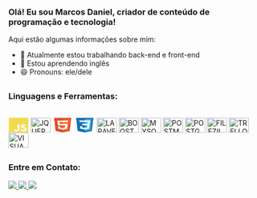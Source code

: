 ### Olá! Eu sou Marcos Daniel, criador de conteúdo de programação e tecnologia!

Aqui estão algumas informações sobre mim:

- 🔭 Atualmente estou trabalhando back-end e front-end
- 🌱 Estou aprendendo inglês
- 😄 Pronouns: ele/dele

<!-- <div>
  <a href="https://github.com/MarcosDanielVieira">
  <img height="180em" src="https://github-readme-stats.vercel.app/api?username=MarcosDanielVieira&show_icons=true&theme=dracula&include_all_commits=true&count_private=true"/>
  <img height="180em" src="https://github-readme-stats.vercel.app/api/top-langs/?username=MarcosDanielVieira&layout=compact&langs_count=16&theme=dracula"/>
</div> -->

## 

### Linguagens e Ferramentas:

<div style="display: inline_block"><br>
  <img align="center" title="JS" height="30" width="40" src="https://raw.githubusercontent.com/devicons/devicon/master/icons/javascript/javascript-plain.svg">
  <img  align="center" title="JQUERY" height="30" width="40" src="https://cdn.jsdelivr.net/gh/devicons/devicon@latest/icons/jquery/jquery-original.svg" />
  <img align="center" title="HTML" height="30" width="40" src="https://raw.githubusercontent.com/devicons/devicon/master/icons/html5/html5-original.svg">
  <img align="center" title="CSS" height="30" width="40" src="https://raw.githubusercontent.com/devicons/devicon/master/icons/css3/css3-original.svg">
  <img align="center" title="LARAVEL" height="30" width="40" src="https://cdn.jsdelivr.net/gh/devicons/devicon@latest/icons/laravel/laravel-original.svg" />
  <img align="center" title="BOOSTRAP" height="30" width="40" src="https://cdn.jsdelivr.net/gh/devicons/devicon@latest/icons/bootstrap/bootstrap-original.svg" />
  <img align="center" title="MYSQL" height="30" width="40" src="https://cdn.jsdelivr.net/gh/devicons/devicon@latest/icons/mysql/mysql-original.svg" />
  <img align="center" title="POSTMAN" height="30" width="40" src="https://cdn.jsdelivr.net/gh/devicons/devicon@latest/icons/postman/postman-original.svg" />
  <img align="center" title="POSTGRE SQL" height="30" width="40" src="https://cdn.jsdelivr.net/gh/devicons/devicon@latest/icons/postgresql/postgresql-original.svg" />
  <img align="center" title="FILEZILLA" height="30" width="40" src="https://cdn.jsdelivr.net/gh/devicons/devicon@latest/icons/filezilla/filezilla-original.svg" />
  <img align="center" title="TRELLO" height="30" width="40" src="https://cdn.jsdelivr.net/gh/devicons/devicon@latest/icons/trello/trello-original.svg" />
  <img align="center" title="VISUAL STUDIO" height="30" width="40" src="https://cdn.jsdelivr.net/gh/devicons/devicon@latest/icons/visualstudio/visualstudio-original.svg" />
</div>

##

### Entre em Contato:

<div> 
  
  <a href="https://www.youtube.com/channel/UCWlRiV1Kx2nvigVfZJEIxbw" target="_blank">
    <img src="https://img.shields.io/badge/YouTube-FF0000?style=for-the-badge&logo=youtube&logoColor=white" target="_blank">
  </a>

  <a href = "mailto:cmarcosdaniel.developer@hotmail.com">
    <img src="https://img.shields.io/badge/-Gmail-%23333?style=for-the-badge&logo=gmail&logoColor=white" target="_blank">
  </a>
  <a href="https://www.linkedin.com/in/marcos-daniel-developer/" target="_blank">
    <img src="https://img.shields.io/badge/-LinkedIn-%230077B5?style=for-the-badge&logo=linkedin&logoColor=white" target="_blank">
  </a>
 
</div>

